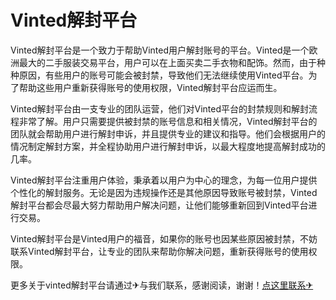 # Vinted解封平台

Vinted解封平台是一个致力于帮助Vinted用户解封账号的平台。Vinted是一个欧洲最大的二手服装交易平台，用户可以在上面买卖二手衣物和配饰。然而，由于种种原因，有些用户的账号可能会被封禁，导致他们无法继续使用Vinted平台。为了帮助这些用户重新获得账号的使用权限，Vinted解封平台应运而生。

Vinted解封平台由一支专业的团队运营，他们对Vinted平台的封禁规则和解封流程非常了解。用户只需要提供被封禁的账号信息和相关情况，Vinted解封平台的团队就会帮助用户进行解封申诉，并且提供专业的建议和指导。他们会根据用户的情况制定解封方案，并全程协助用户进行解封申诉，以最大程度地提高解封成功的几率。

Vinted解封平台注重用户体验，秉承着以用户为中心的理念，为每一位用户提供个性化的解封服务。无论是因为违规操作还是其他原因导致账号被封禁，Vinted解封平台都会尽最大努力帮助用户解决问题，让他们能够重新回到Vinted平台进行交易。

Vinted解封平台是Vinted用户的福音，如果你的账号也因某些原因被封禁，不妨联系Vinted解封平台，让专业的团队来帮助你解决问题，重新获得账号的使用权限。

更多关于vinted解封平台请通过✈与我们联系，感谢阅读，谢谢！[点这里联系✈](https://b.k02.cc)